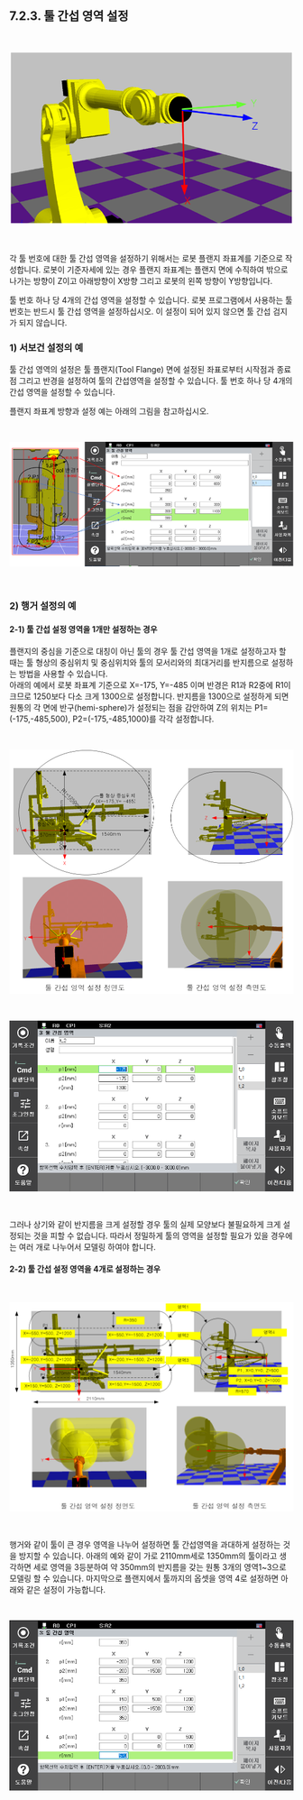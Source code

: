 ﻿## 7.2.3. 툴 간섭 영역 설정

<Br>

![[그림7-13] 플랜지 좌표계](../../_assets/7-13.png)

<Br>

각 툴 번호에 대한 툴 간섭 영역을 설정하기 위해서는 로봇 플랜지 좌표계를 기준으로 작성합니다. 로봇이 기준자세에 있는 경우 플랜지 좌표계는 플랜지 면에 수직하여 밖으로 나가는 방향이 Z이고 아래방향이 X방향 그리고 로봇의 왼쪽 방향이 Y방향입니다.  

툴 번호 하나 당 4개의 간섭 영역을 설정할 수 있습니다. 로봇 프로그램에서 사용하는 툴 번호는 반드시 툴 간섭 영역을 설정하십시오. 이 설정이 되어 있지 않으면 툴 간섭 검지가 되지 않습니다.  

### 1) 서보건 설정의 예

툴 간섭 영역의 설정은 툴 플랜지(Tool Flange) 면에 설정된 좌표로부터 시작점과 종료점 그리고 반경을 설정하여 툴의 간섭영역을 설정할 수 있습니다. 툴 번호 하나 당 4개의 간섭 영역을 설정할 수 있습니다.  

플랜지 좌표계 방향과 설정 예는 아래의 그림을 참고하십시오.  
 
 <Br>

![[그림7-14] 플랜지 좌표계 설정 예](../../_assets/7-14.png)

<Br>

### 2) 행거 설정의 예

#### 2-1) 툴 간섭 설정 영역을 1개만 설정하는 경우  

플랜지의 중심을 기준으로 대칭이 아닌 툴의 경우 툴 간섭 영역을 1개로 설정하고자 할 때는 툴 형상의 중심위치 및 중심위치와 툴의 모서리와의 최대거리를 반지름으로 설정하는 방법을 사용할 수 있습니다.  
아래의 예에서 로봇 좌표계 기준으로 X=-175, Y=-485 이며 반경은 R1과 R2중에 R1이 크므로 1250보다 다소 크게 1300으로 설정합니다. 반지름을 1300으로 설정하게 되면 원통의 각 면에 반구(hemi-sphere)가 설정되는 점을 감안하여 Z의 위치는 P1=(-175,-485,500), P2=(-175,-485,1000)를 각각 설정합니다.  

 
 <Br>

![[그림7-15] 1개 툴 간섭 영역 설정 도면](../../_assets/7-15.png)


<Br>
  

![[그림7-16] 1개 툴 간섭 영역 설정](../../_assets/7-16.png)


<Br>

그러나 상기와 같이 반지름을 크게 설정할 경우 툴의 실제 모양보다 불필요하게 크게 설정되는 것을 피할 수 없습니다. 따라서 정밀하게 툴의 영역을 설정할 필요가 있을 경우에는 여러 개로 나누어서 모델링 하여야 합니다.


#### 2-2) 툴 간섭 설정 영역을 4개로 설정하는 경우  

<Br>
  

![[그림7-17] 4개 툴 간섭 영역 설정 도면](../../_assets/7-17.png)


<Br>

행거와 같이 툴이 큰 경우 영역을 나누어 설정하면 툴 간섭영역을 과대하게 설정하는 것을 방지할 수 있습니다. 아래의 예와 같이 가로 2110mm세로 1350mm의 툴이라고 생각하면 세로 영역을 3등분하여 약 350mm의 반지름을 갖는 원통 3개의 영역1~3으로 모델링 할 수 있습니다. 마지막으로 플랜지에서 툴까지의 옵셋을 영역 4로 설정하면 아래와 같은 설정이 가능합니다.

 
<Br>
  

![[그림7-18] 4개 툴 간섭 영역 설정](../../_assets/7-18.png)


<Br>





